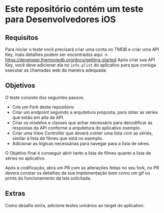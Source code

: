 # Este repositório contém um teste para Desenvolvedores iOS

## Requisitos
Para iniciar o teste você precisará criar uma conta no TMDB e criar uma API Key, mais detalhes podem ser encontrados aqui -> https://developer.themoviedb.org/docs/getting-started
Após criar sua API Key, você deve adicionar ela no `info.plist` do aplicativo para que consiga executar as chamadas web da maneira adequada.

## Objetivos
O teste consiste dos seguintes passos. 
 - Crie um Fork deste repositório
 - Criar um endpoint seguindo a arquitetura proposta, para obter as séries que estão em alta da API.
 - Criar os modelos e classes que achar necessário para decodificar as respostas da API conforme a arquitetura do aplicativo exemplo.
 - Criar uma View Controller que deverá conter uma lista com as séries, similar á lista de filmes que está no exemplo.
 - Adicionar as lógicas necessárias para navegar para a lista de séres.

O Objetivo final é conseguir abrir tanto a lista de filmes quanto a lista de séries no aplicativo.

Após a codificação, abra um PR com as alterações feitas no seu fork, no PR deverá constar os detalhes da sua implementação bem como um gif ou prints do funcionamento da tela solicitada.

## Extras
Como desafio extra, adicione testes unirários ao target do aplicativo.
